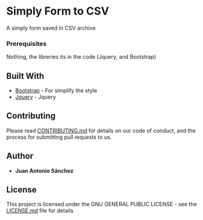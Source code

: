 # Simply Form to CSV

A simply form saved in CSV archive

### Prerequisites

Nothing, the libreries its in the code (Jquery, and Bootstrap)


## Built With

* [Bootstrap](https://getbootstrap.com/) - For simplify the style
* [Jquery](https://jquery.com/) - Jquery

## Contributing

Please read [CONTRIBUTING.md](https://gist.github.com/PurpleBooth/b24679402957c63ec426) for details on our code of conduct, and the process for submitting pull requests to us.

## Author

* **Juan Antonio Sánchez** 

## License

This project is licensed under the GNU GENERAL PUBLIC LICENSE - see the [LICENSE.md](LICENSE.md) file for details
